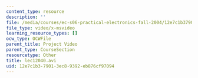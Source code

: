 ```yaml
---
content_type: resource
description: ''
file: /media/courses/ec-s06-practical-electronics-fall-2004/12e7c1b379013ec89392eb876cf97094_lec12040.avi
file_type: video/x-msvideo
learning_resource_types: []
ocw_type: OCWFile
parent_title: Project Video
parent_type: CourseSection
resourcetype: Other
title: lec12040.avi
uid: 12e7c1b3-7901-3ec8-9392-eb876cf97094
---
```

